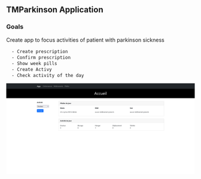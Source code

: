 ## TMParkinson Application

### Goals

Create app to focus activities of patient with parkinson sickness

```
  - Create prescription
  - Confirm prescription
  - Show week pills
  - Create Activy
  - Check activity of the day
```

![alt text](https://github.com/jeanpierreDuman/tmparkinson/blob/main/accueil.png)
